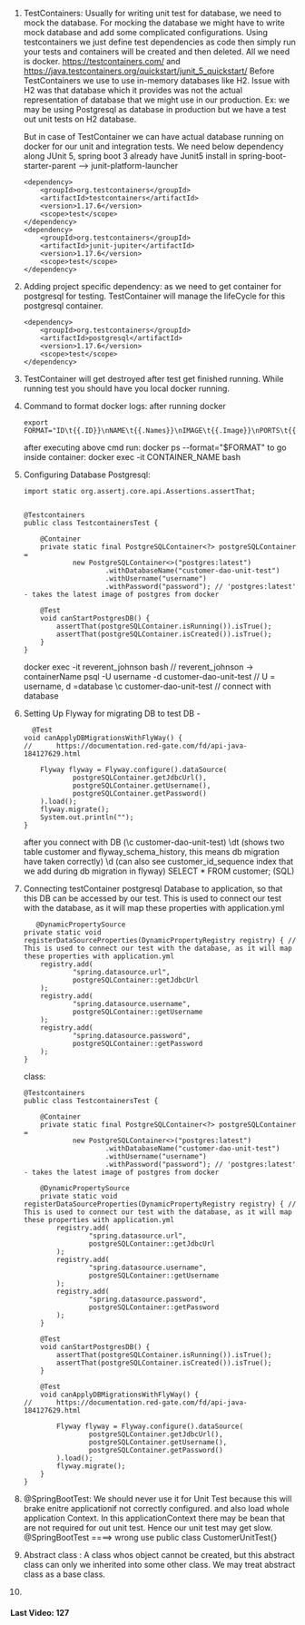 
1. TestContainers: Usually for writing unit test for database, we need to mock the database. For mocking the database we might have to write 
    mock database and add some complicated configurations. Using testcontainers we just define test dependencies as code then simply run your tests and containers will be created and then deleted. 
    All we need is docker. https://testcontainers.com/ and https://java.testcontainers.org/quickstart/junit_5_quickstart/
    Before TestContainers we use to use in-memory databases like H2. Issue with H2 was that database which it provides was not the actual representation of database that we might use in our production.
    Ex: we may be using Postgresql as database in production but we have a test out unit tests on H2 database.
    
    But in case of TestContainer we can have actual database running on docker for our unit and integration tests.
    We need below dependency along JUnit 5, spring boot 3 already have Junit5 install in spring-boot-starter-parent  --> junit-platform-launcher
    ```
    <dependency>
        <groupId>org.testcontainers</groupId>
        <artifactId>testcontainers</artifactId>
        <version>1.17.6</version>
        <scope>test</scope>
    </dependency>
    <dependency>
        <groupId>org.testcontainers</groupId>
        <artifactId>junit-jupiter</artifactId>
        <version>1.17.6</version>
        <scope>test</scope>
    </dependency>
   ```
2. Adding project specific dependency: as we need to get container for postgresql for testing. TestContainer will manage the lifeCycle for this postgresql container.
    ```
   <dependency>
        <groupId>org.testcontainers</groupId>
        <artifactId>postgresql</artifactId>
        <version>1.17.6</version>
        <scope>test</scope>
    </dependency>
   ```
3. TestContainer will get destroyed after test get finished running. While running test you should have you local docker running.
4. Command to format docker logs: after running docker
    ```
   export FORMAT="ID\t{{.ID}}\nNAME\t{{.Names}}\nIMAGE\t{{.Image}}\nPORTS\t{{.Ports}\nCOMMAND\t{{.Command}}\nCREATED\t{{.CreatedAt}}\nSTATUS\t{{.Status}}\n"
   ```
    after executing above cmd run: docker ps --format="$FORMAT"
    to go inside container: docker exec -it CONTAINER_NAME bash
5. Configuring Database Postgresql: 
    ```
   import static org.assertj.core.api.Assertions.assertThat;


    @Testcontainers
    public class TestcontainersTest {
    
        @Container
        private static final PostgreSQLContainer<?> postgreSQLContainer =
                new PostgreSQLContainer<>("postgres:latest")
                        .withDatabaseName("customer-dao-unit-test")
                        .withUsername("username")
                        .withPassword("password"); // 'postgres:latest' - takes the latest image of postgres from docker
    
        @Test
        void canStartPostgresDB() {
            assertThat(postgreSQLContainer.isRunning()).isTrue();
            assertThat(postgreSQLContainer.isCreated()).isTrue();
        }
    }
   ```
    docker exec -it reverent_johnson bash // reverent_johnson -> containerName
    psql -U username -d customer-dao-unit-test // U = username, d =database
    \c customer-dao-unit-test // connect with database
6. Setting Up Flyway for migrating DB to test DB - 
    ```
      @Test
    void canApplyDBMigrationsWithFlyWay() {
    //      https://documentation.red-gate.com/fd/api-java-184127629.html

        Flyway flyway = Flyway.configure().dataSource(
                postgreSQLContainer.getJdbcUrl(),
                postgreSQLContainer.getUsername(),
                postgreSQLContainer.getPassword()
        ).load();
        flyway.migrate();
        System.out.println("");
    }
   ```
    after you connect with DB (\c customer-dao-unit-test)
    \dt (shows two table customer and flyway_schema_history, this means db migration have taken correctly)
    \d (can also see customer_id_sequence index that we add during db migration in flyway)
    SELECT * FROM customer; (SQL)
7. Connecting testContainer postgresql Database to application, so that this DB can be accessed by our test. This is used to connect our test with the database, as it will map these properties with application.yml
    ```
       @DynamicPropertySource
    private static void registerDataSourceProperties(DynamicPropertyRegistry registry) { // This is used to connect our test with the database, as it will map these properties with application.yml
        registry.add(
                "spring.datasource.url",
                postgreSQLContainer::getJdbcUrl
        );
        registry.add(
                "spring.datasource.username",
                postgreSQLContainer::getUsername
        );
        registry.add(
                "spring.datasource.password",
                postgreSQLContainer::getPassword
        );
    }
   ```
   class: 
    ```
   @Testcontainers
    public class TestcontainersTest {
    
        @Container
        private static final PostgreSQLContainer<?> postgreSQLContainer =
                new PostgreSQLContainer<>("postgres:latest")
                        .withDatabaseName("customer-dao-unit-test")
                        .withUsername("username")
                        .withPassword("password"); // 'postgres:latest' - takes the latest image of postgres from docker
    
        @DynamicPropertySource
        private static void registerDataSourceProperties(DynamicPropertyRegistry registry) { // This is used to connect our test with the database, as it will map these properties with application.yml
            registry.add(
                    "spring.datasource.url",
                    postgreSQLContainer::getJdbcUrl
            );
            registry.add(
                    "spring.datasource.username",
                    postgreSQLContainer::getUsername
            );
            registry.add(
                    "spring.datasource.password",
                    postgreSQLContainer::getPassword
            );
        }
    
        @Test
        void canStartPostgresDB() {
            assertThat(postgreSQLContainer.isRunning()).isTrue();
            assertThat(postgreSQLContainer.isCreated()).isTrue();
        }
    
        @Test
        void canApplyDBMigrationsWithFlyWay() {
    //      https://documentation.red-gate.com/fd/api-java-184127629.html
    
            Flyway flyway = Flyway.configure().dataSource(
                    postgreSQLContainer.getJdbcUrl(),
                    postgreSQLContainer.getUsername(),
                    postgreSQLContainer.getPassword()
            ).load();
            flyway.migrate();
        }
    }

   ```
8. @SpringBootTest: We should never use it for Unit Test because this will brake enitre applicationif not correctly configured.
    and also load whole application Context. In this applicationContext there may be bean that are not required for out unit test.
    Hence our unit test may get slow.
    @SpringBootTest ====> wrong use
    public class CustomerUnitTest{}
9. Abstract class :  A class whos object cannot be created, but this abstract class can only we inherited into some other class.
    We may treat abstract class as a base class.
10. 

<h4>Last Video: 127</h4>